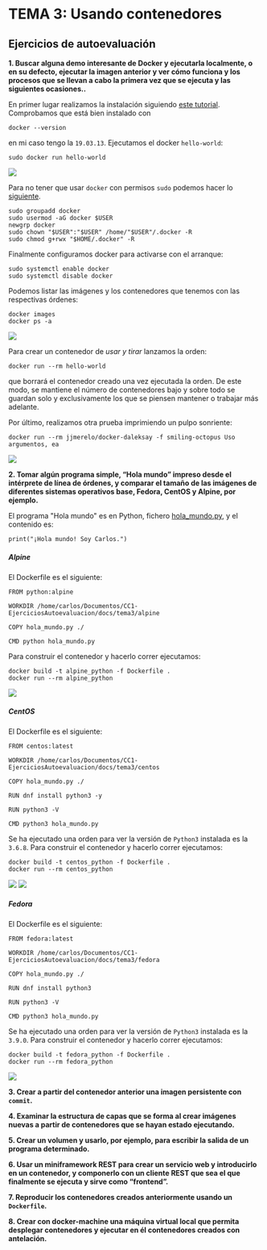 # TEMA 3: Usando contenedores
## Ejercicios de autoevaluación

**1. Buscar alguna demo interesante de Docker y ejecutarla localmente, o en su defecto, ejecutar la imagen anterior y ver cómo funciona y los procesos que se llevan a cabo la primera vez que se ejecuta y las siguientes ocasiones..**

En primer lugar realizamos la instalación siguiendo [este tutorial](https://docs.docker.com/engine/install/ubuntu/). Comprobamos que está bien instalado con

```
docker --version
```

en mi caso tengo la `19.03.13`. Ejecutamos el docker `hello-world`:

```
sudo docker run hello-world
```

![](./images/tema3/hello-world.png)

Para no tener que usar `docker` con permisos `sudo` podemos hacer lo [siguiente](https://docs.docker.com/engine/install/linux-postinstall/#manage-docker-as-a-non-root-user).

```
sudo groupadd docker
sudo usermod -aG docker $USER
newgrp docker
sudo chown "$USER":"$USER" /home/"$USER"/.docker -R
sudo chmod g+rwx "$HOME/.docker" -R
```

Finalmente configuramos docker para activarse con el arranque:

```
sudo systemctl enable docker
sudo systemctl disable docker
```

Podemos listar las imágenes y los contenedores que tenemos con las respectivas órdenes:

```
docker images
docker ps -a
```

![](./images/tema3/images.png)

Para crear un contenedor de *usar y tirar* lanzamos la orden:

```
docker run --rm hello-world
```

que borrará el contenedor creado una vez ejecutada la orden. De este modo, se mantiene el número de contenedores bajo y sobre todo se guardan solo y exclusivamente los que se piensen mantener o trabajar más adelante.

Por último, realizamos otra prueba imprimiendo un pulpo sonriente:

```
docker run --rm jjmerelo/docker-daleksay -f smiling-octopus Uso argumentos, ea
```

![](./images/tema3/smiling-octopus.png)

**2. Tomar algún programa simple, “Hola mundo” impreso desde el intérprete de línea de órdenes, y comparar el tamaño de las imágenes de diferentes sistemas operativos base, Fedora, CentOS y Alpine, por ejemplo.**

El programa "Hola mundo" es en Python, fichero [hola_mundo.py](./docs/tema3/alpine/hola_mundo.py), y el contenido es:

```
print("¡Hola mundo! Soy Carlos.")
```

##### Alpine #####

El Dockerfile es el siguiente:

```
FROM python:alpine

WORKDIR /home/carlos/Documentos/CC1-EjerciciosAutoevaluacion/docs/tema3/alpine

COPY hola_mundo.py ./

CMD python hola_mundo.py
```

Para construir el contenedor y hacerlo correr ejecutamos:

```
docker build -t alpine_python -f Dockerfile .
docker run --rm alpine_python
```

![](./images/tema3/alpine.png)

##### CentOS #####

El Dockerfile es el siguiente:

```
FROM centos:latest

WORKDIR /home/carlos/Documentos/CC1-EjerciciosAutoevaluacion/docs/tema3/centos

COPY hola_mundo.py ./

RUN dnf install python3 -y

RUN python3 -V

CMD python3 hola_mundo.py

```

Se ha ejecutado una orden para ver la versión de `Python3` instalada es la `3.6.8`. Para construir el contenedor y hacerlo correr ejecutamos:

```
docker build -t centos_python -f Dockerfile .
docker run --rm centos_python
```

![](./images/tema3/centos1.png)
![](./images/tema3/centos2.png)

##### Fedora #####

El Dockerfile es el siguiente:

```
FROM fedora:latest

WORKDIR /home/carlos/Documentos/CC1-EjerciciosAutoevaluacion/docs/tema3/fedora

COPY hola_mundo.py ./

RUN dnf install python3

RUN python3 -V

CMD python3 hola_mundo.py
```

Se ha ejecutado una orden para ver la versión de `Python3` instalada es la `3.9.0`. Para construir el contenedor y hacerlo correr ejecutamos:

```
docker build -t fedora_python -f Dockerfile .
docker run --rm fedora_python
```

![](./images/tema3/fedora.png)

**3. Crear a partir del contenedor anterior una imagen persistente con `commit`.**

**4. Examinar la estructura de capas que se forma al crear imágenes nuevas a partir de contenedores que se hayan estado ejecutando.**

**5. Crear un volumen y usarlo, por ejemplo, para escribir la salida de un programa determinado.**

**6. Usar un miniframework REST para crear un servicio web y introducirlo en un contenedor, y componerlo con un cliente REST que sea el que finalmente se ejecuta y sirve como “frontend”.**

**7. Reproducir los contenedores creados anteriormente usando un `Dockerfile`.**

**8. Crear con docker-machine una máquina virtual local que permita desplegar contenedores y ejecutar en él contenedores creados con antelación.**
